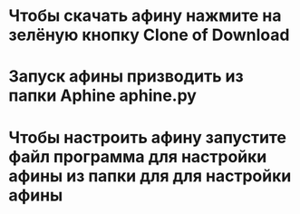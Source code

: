 # Чтобы скачать афину нажмите на зелёную кнопку Clone of Download
# Запуск афины призводить из папки Aphine aphine.py
# Чтобы настроить афину запустите файл программа для настройки афины из папки для для настройки афины 
